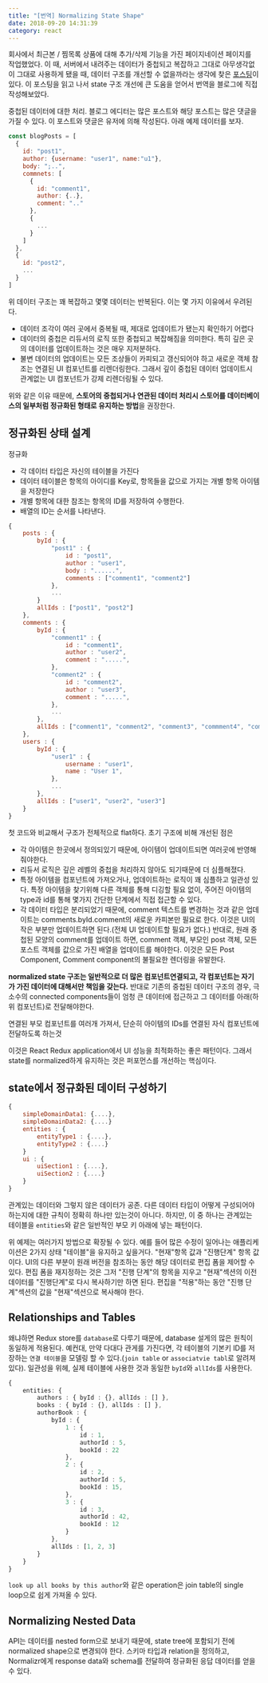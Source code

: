 ```yaml
---
title: "[번역] Normalizing State Shape"
date: 2018-09-20 14:31:39
category: react
---
```


회사에서 최근본 / 찜목록 상품에 대해 추가/삭제 기능을 가진 페이지네이션 페이지를 작업했었다. 이 때, 서버에서 내려주는 데이터가 중첩되고 복잡하고 그대로 아무생각없이 그대로 사용하게 됐을 때, 데이터 구조를 개선할 수 없을까라는 생각에 찾은 [포스팅](https://redux.js.org/recipes/structuring-reducers/normalizing-state-shape#normalizing-state-shape)이 있다. 이 포스팅을 읽고 나서 state 구조 개선에 큰 도움을 얻어서 번역을 블로그에 직접 작성해보았다.

중첩된 데이터에 대한 처리. 블로그 에디터는 많은 포스트와 해당 포스트는 많은 댓글을 가질 수 있다. 이 포스트와 댓글은 유저에 의해 작성된다. 아래 예제 데이터를 보자.

```javascript
const blogPosts = [
  {
    id: "post1",
    author: {username: "user1", name:"u1"},
    body: ";..",
    commnets: [
      {
        id: "comment1",
        author: {..},
        comment: ".."
      },
      {
        ...
      }
    ]
  },
  {
    id: "post2",
    ...
  }
]
```

위 데이터 구조는 꽤 복잡하고 몇몇 데이터는 반복된다. 이는 몇 가지 이유에서 우려된다.

- 데이터 조각이 여러 곳에서 중복될 때, 제대로 업데이트가 됐는지 확인하기 어렵다
- 데이터의 중첩은 리듀서의 로직 또한 중첩되고 복잡해짐을 의미한다. 특히 깊은 곳의 데이터를 업데이트하는 것은 매우 지저분하다.
- 불변 데이터의 업데이트는 모든 조상들이 카피되고 갱신되어야 하고 새로운 객체 참조는 연결된 UI 컴포넌트를 리렌더링한다. 그래서 깊이 중첩된 데이터 업데이트시 관계없는 UI 컴포넌트가 강제 리렌더링될 수 있다.

위와 같은 이유 때문에, **스토어의 중첩되거나 연관된 데이터 처리시 스토어를 데이터베이스의 일부처럼 정규화된 형태로 유지하는 방법**을 권장한다.

## 정규화된 상태 설계

정규화

- 각 데이터 타입은 자신의 테이블을 가진다
- 데이터 테이블은 항목의 아이디를 Key로, 항목들을 값으로 가지는 개별 항목 아이템을 저장한다
- 개별 항목에 대한 참조는 항목의 ID를 저장하여 수행한다.
- 배열의 ID는 순서를 나타낸다.

```javascript
{
    posts : {
        byId : {
            "post1" : {
                id : "post1",
                author : "user1",
                body : "......",
                comments : ["comment1", "comment2"]
            },
            ...
        }
        allIds : ["post1", "post2"]
    },
    comments : {
        byId : {
            "comment1" : {
                id : "comment1",
                author : "user2",
                comment : ".....",
            },
            "comment2" : {
                id : "comment2",
                author : "user3",
                comment : ".....",
            },
            ...
        },
        allIds : ["comment1", "comment2", "comment3", "commment4", "comment5"]
    },
    users : {
        byId : {
            "user1" : {
                username : "user1",
                name : "User 1",
            },
            ...
        },
        allIds : ["user1", "user2", "user3"]
    }
}
```

첫 코드와 비교해서 구조가 전체적으로 flat하다. 초기 구조에 비해 개선된 점은

- 각 아이템은 한곳에서 정의되있기 때문에, 아이템이 업데이트되면 여러곳에 반영해줘야한다.
- 리듀서 로직은 깊은 레벨의 중첩을 처리하지 않아도 되기때문에 더 심플해졌다.
- 특정 아이템을 컴포넌트에 가져오거나, 업데이트하는 로직이 꽤 심플하고 일관성 있다. 특정 아이템을 찾기위해 다른 객체를 통해 디깅할 필요 없이, 주어진 아이템의 type과 id를 통해 몇가지 간단한 단계에서 직접 접근할 수 있다. 
- 각 데이터 타입은 분리되었기 때문에, comment 텍스트를 변경하는 것과 같은 업데이트는 comments.byId.comment의 새로운 카피본만 필요로 한다. 이것은 UI의 작은 부분만 업데이트하면 된다.(전체 UI 업데이트할 필요가 없다.) 반대로, 원래 중첩된 모양의 comment를 업데이트 하면, comment 객체, 부모인 post 객체, 모든 포스트 객체를 값으로 가진 배열을 업데이트를 해야한다. 이것은 모든 Post Component, Comment component의 불필요한 렌더링을 유발한다.

__normalized state 구조는 일반적으로 더 많은 컴포넌트연결되고, 각 컴포넌트는 자기가 가진 데이터에 대해서만 책임을 갖는다.__
반대로 기존의 중첩된 데이터 구조의 경우, 극소수의 connected components들이 엄청 큰 데이터에 접근하고 그 데이터를 아래(하위 컴포넌트)로 전달해야한다. 

연결된 부모 컴포넌트를 여러개 가져서, 단순히 아이템의 IDs를 연결된 자식 컴포넌트에 전달하도록 하는것

이것은 React Redux application에서 UI 성능을 최적화하는 좋은 패턴이다. 그래서 state를 normalized하게 유지하는 것은 퍼포먼스를 개선하는 핵심이다.


## state에서 정규화된 데이터 구성하기

```javascript
{
    simpleDomainData1: {....},
    simpleDomainData2: {....}
    entities : {
        entityType1 : {....},
        entityType2 : {....}
    }
    ui : {
        uiSection1 : {....},
        uiSection2 : {....}
    }
}
```

관계있는 데이터와 그렇지 않은 데이터가 공존. 다른 데이터 타입이 어떻게 구성되어야 하는지에 대한 규칙이 정확히 하나만 있는것이 아니다. 하지만, 이 중 하나는 관계있는 테이블을 `entities`와 같은 일반적인 부모 키 아래에 넣는 패턴이다.

위 예제는 여러가지 방법으로 확장될 수 있다. 예를 들어 많은 수정이 일어나는 애플리케이션은 2가지 상태 "테이블"을 유지하고 싶을거다. "현재"항목 값과 "진행단계" 항목 값이다. UI의 다른 부분이 원래 버전을 참조하는 동안 해당 데이터로 편집 폼을 제어할 수 있다. 편집 폼을 재지정하는 것은 그저 "진행 단계"의 항목을 지우고 "현재"섹션의 이전 데이터를 "진행단계"로 다시 복사하기만 하면 된다. 편집을 "적용"하는 동안 "진행 단계"섹션의 값을 "현재"섹션으로 복사해야 한다.

## Relationships and Tables

왜냐하면 Redux store를 `database`로 다루기 때문에, database 설게의 많은 원칙이 동일하게 적용된다.
예컨대, 만약 다대다 관게를 가진다면, 각 테이블의 기본키 ID를 저장하는 `연결 테이블`을 모델링 할 수 있다.(`join table` or `associatvie tabl`로 알려져있다). 일관성을 위헤, 실제 테이블에 사용한 것과 동일한 `byId`와 `allIds`를 사용한다.

```ts
{
    entities: {
        authors : { byId : {}, allIds : [] },
        books : { byId : {}, allIds : [] },
        authorBook : {
            byId : {
                1 : {
                    id : 1,
                    authorId : 5,
                    bookId : 22
                },
                2 : {
                    id : 2,
                    authorId : 5,
                    bookId : 15,
                },
                3 : {
                    id : 3,
                    authorId : 42,
                    bookId : 12
                }
            },
            allIds : [1, 2, 3]
        }
    }
}
```

`look up all books by this author`와 같은 operation은 join table의 single loop으로 쉽게 가져올 수 있다. 

## Normalizing Nested Data

API는 데이터를 nested form으로 보내기 때문에, state tree에 포함되기 전에 normalized shape으로 변경되야 한다. 스키마 타입과 relation을 정의하고, Normalizr에게 response data와 schema를 전달하여 정규화된 응답 데이터를 얻을 수 있다. 

